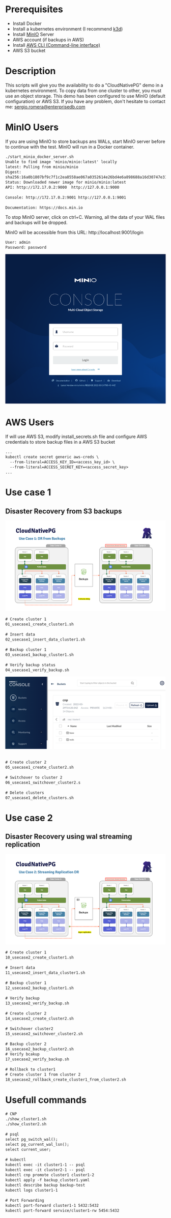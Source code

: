 # Prerequisites
- Install Docker
- Install a kubernetes environment (I recommend [k3d](https://k3d.io/v5.3.0/))
- Install [MinIO](https://min.io/download#/kubernetes) Server
- AWS account (if backups in AWS)
- Install [AWS CLI (Command-line interface)](https://docs.aws.amazon.com/cli/latest/userguide/getting-started-install.html)
- AWS S3 bucket

# Description
This scripts will give you the availability to do a "CloudNativePG" demo in a kubernetes environment.
To copy data from one cluster to other, you must use an object storage. This demo has been configured to use MinIO (default configuration) or AWS S3.
If you have any problem, don't hesitate to contact me: sergio.romera@enterprisedb.com

# MinIO Users
If you are using MinIO to store backups ans WALs, start MinIO server before to continue with the test. MinIO will run in a Docker container.

```
./start_minio_docker_server.sh
Unable to find image 'minio/minio:latest' locally
latest: Pulling from minio/minio
Digest: sha256:16a0b1807bf9c7f1c2ea8558ae067a0352614e26bd4e6a898688a16d30747e31
Status: Downloaded newer image for minio/minio:latest
API: http://172.17.0.2:9000  http://127.0.0.1:9000

Console: http://172.17.0.2:9001 http://127.0.0.1:9001

Documentation: https://docs.min.io
```
To stop MinIO server, click on ctrl+C. Warning, all the data of your WAL files and backups will be dropped.

MinIO will be accessible from this URL: http://localhost:9001/login

```
User: admin
Password: password
```

![](./images/minio_login.png)

# AWS Users
If will use AWS S3, modify install_secrets.sh file and configure AWS credentials to store backup files in a AWS S3 bucket
```
...
kubectl create secret generic aws-creds \
  --from-literal=ACCESS_KEY_ID=<access_key_id> \
  --from-literal=ACCESS_SECRET_KEY=<access_secret_key>
...
```


# Use case 1
## Disaster Recovery from S3 backups
![](./images/cloudnativepg_usecase1.png)

```
# Create cluster 1
01_usecase1_create_cluster1.sh                       

# Insert data
02_usecase1_insert_data_cluster1.sh                  

# Backup cluster 1
03_usecase1_backup_cluster1.sh                       

# Verify backup status
04_usecase1_verify_backup.sh                         

```
![](./images/minio_bucket_cluster1.png)
```

# Create cluster 2
05_usecase1_create_cluster2.sh                       

# Switchover to cluster 2
06_usecase1_switchover_cluster2.s                    

# Delete clusters
07_usecase1_delete_clusters.sh                       
```

# Use case 2
## Disaster Recovery using wal streaming replication 
![](./images/cloudnativepg_usecase2.png)

```
# Create cluster 1
10_usecase2_create_cluster1.sh                       

# Insert data
11_usecase2_insert_data_cluster1.sh                  

# Backup cluster 1
12_usecase2_backup_cluster1.sh                       

# Verify backup
13_usecase2_verify_backup.sh                         

# Create cluster 2
14_usecase2_create_cluster2.sh                       

# Switchover cluster2
15_usecase2_switchover_cluster2.sh                   

# Backup cluster 2
16_usecase2_backup_cluster2.sh                       
# Verify bcakup
17_usecase2_verify_backup.sh                         

# Rollback to cluster1
# Create cluster 1 from cluster 2
18_usecase2_rollback_create_cluster1_from_cluster2.sh
```

# Usefull commands
```
# CNP
./show_cluster1.sh
./show_cluster2.sh

# psql
select pg_switch_wal();
select pg_current_wal_lsn();
select current_user;

# kubectl
kubectl exec -it cluster1-1 -- psql
kubectl exec -it cluster2-1 -- psql
kubectl cnp promote cluster1 cluster1-2
kubectl apply -f backup_cluster1.yaml
kubectl describe backup backup-test
kubectl logs cluster1-1

# Port Forwarding
kubectl port-forward cluster1-1 5432:5432
kubectl port-forward service/cluster1-rw 5454:5432
```
